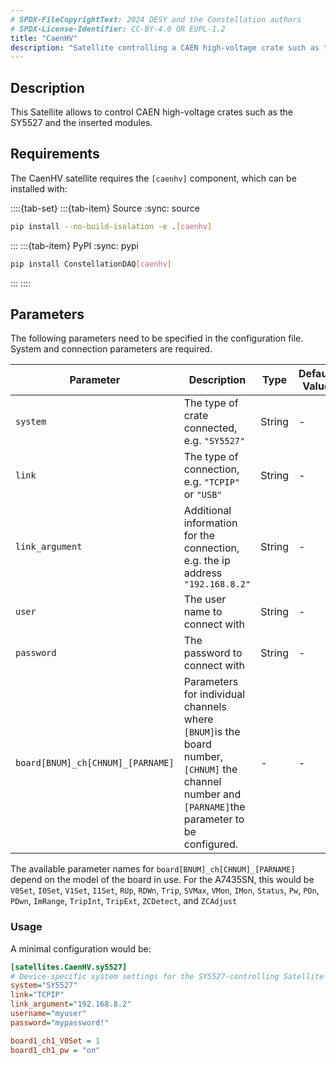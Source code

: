 ```yaml
---
# SPDX-FileCopyrightText: 2024 DESY and the Constellation authors
# SPDX-License-Identifier: CC-BY-4.0 OR EUPL-1.2
title: "CaenHV"
description: "Satellite controlling a CAEN high-voltage crate such as the SY5527 and its modules"
---
```


## Description

This Satellite allows to control CAEN high-voltage crates such as the SY5527 and the inserted modules.

## Requirements

The CaenHV satellite requires the `[caenhv]` component, which can be installed with:

::::{tab-set}
:::{tab-item} Source
:sync: source

```sh
pip install --no-build-isolation -e .[caenhv]
```

:::
:::{tab-item} PyPI
:sync: pypi

```sh
pip install ConstellationDAQ[caenhv]
```

:::
::::

## Parameters

The following parameters need to be specified in the configuration file. System and connection parameters are required.

| Parameter | Description | Type | Default Value |
|-----------|-------------|------|---------------|
| `system` | The type of crate connected, e.g. `"SY5527"` | String | - |
| `link` | The type of connection, e.g. `"TCPIP"` or `"USB"` | String | - |
| `link_argument` | Additional information for the connection, e.g. the ip address `"192.168.8.2"` | String | - |
| `user` | The user name to connect with | String | - |
| `password` | The password to connect with | String | - |
| `board[BNUM]_ch[CHNUM]_[PARNAME]` | Parameters for individual channels where `[BNUM]`is the board number, `[CHNUM]` the channel number and `[PARNAME]`the parameter to be configured. | - | - |

The available parameter names for `board[BNUM]_ch[CHNUM]_[PARNAME]` depend on the model of the board in use. For the A7435SN, this would be `V0Set`, `I0Set`, `V1Set`, `I1Set`, `RUp`, `RDWn`, `Trip`, `SVMax`, `VMon`, `IMon`, `Status`, `Pw`, `POn`, `PDwn`, `ImRange`, `TripInt`, `TripExt`, `ZCDetect`, and `ZCAdjust`

### Usage

A minimal configuration would be:

```ini
[satellites.CaenHV.sy5527]
# Device-specific system settings for the SY5527-controlling Satellite
system="SY5527"
link="TCPIP"
link_argument="192.168.8.2"
username="myuser"
password="mypassword!"

board1_ch1_V0Set = 1
board1_ch1_pw = "on"
```
